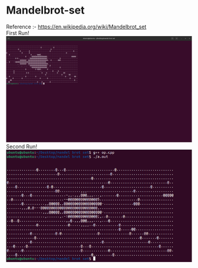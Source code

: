 # Mandelbrot-set
Reference :- https://en.wikipedia.org/wiki/Mandelbrot_set </br>
First Run!</br>
![alt text](https://github.com/rishi113/Mandelbrot-set/blob/main/demo.png?raw=true)</br>
Second Run!</br>
![alt text](https://github.com/rishi113/Mandelbrot-set/blob/main/Screenshot%20from%202022-10-17%2011-32-03.png?raw=true)
